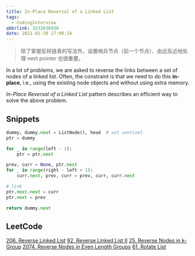 ```yaml
---
title: In-Place Reversal of a Linked List
tags:
  - CodingInterview
abbrlink: 3232636938
date: 2021-01-30 17:09:24
---
```

> 除了掌握反转链表的写法外，设置哨兵节点（前一个节点）、由远及近地处理 next pointer 也很重要。

In a lot of problems, we are asked to reverse the links between a set of nodes of a linked list. Often, the constraint is that we need to do this **in-place**, i.e., using the existing node objects and without using extra memory.

_In-Place Reversal of a Linked List_ pattern describes an efficient way to solve the above problem.

## Snippets
```python
dummy, dummy.next = ListNode(), head  # set sentinel
ptr = dummy

for _ in range(left - 1):
    ptr = ptr.next

prev, curr = None, ptr.next
for _ in range(right - left + 1):
    curr.next, prev, curr = prev, curr, curr.next

# link
ptr.next.next = curr
ptr.next = prev

return dummy.next
```

## LeetCode
[206. Reverse Linked List](https://leetcode.com/problems/reverse-linked-list/)
[92. Reverse Linked List II](https://leetcode.com/problems/reverse-linked-list-ii/)
[25. Reverse Nodes in k-Group](https://leetcode.com/problems/reverse-nodes-in-k-group/)
[2074. Reverse Nodes in Even Length Groups](https://leetcode.com/problems/reverse-nodes-in-even-length-groups/)
[61. Rotate List](https://leetcode.com/problems/rotate-list/)
